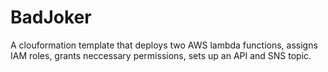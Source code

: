 # BadJoker

A clouformation template that deploys two AWS lambda functions, assigns IAM roles, grants neccessary permissions, sets up an API and SNS topic. 

